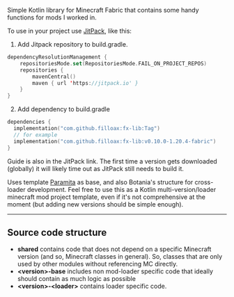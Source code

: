 Simple Kotlin library for Minecraft Fabric that contains some handy functions for mods I worked in.


To use in your project use [JitPack](https://jitpack.io/#filloax/fx-lib), like this:

1. Add Jitpack repository to build.gradle.

```kt
dependencyResolutionManagement {
    repositoriesMode.set(RepositoriesMode.FAIL_ON_PROJECT_REPOS)
    repositories {
        mavenCentral()
        maven { url 'https://jitpack.io' }
    }
}
```

2. Add dependency to build.gradle

```kt
dependencies {
  implementation("com.github.filloax:fx-lib:Tag")
  // for example
  implementation("com.github.filloax:fx-lib:v0.10.0-1.20.4-fabric")
}
```

Guide is also in the JitPack link. The first time a version gets downloaded (globally) it will likely time out as
JitPack still needs to build it.

Uses template [Paramita](https://github.com/3TUSK/Paramita) as base, and also Botania's structure for
cross-loader development. Feel free to use this as a Kotlin multi-version/loader minecraft mod project template, 
even if it's not comprehensive at the moment (but adding new versions should be simple enough).

---

## Source code structure

- **shared** contains code that does not depend on a specific Minecraft version (and so, Minecraft classes in general).
  So, classes that are only used by other modules without referencing MC directly.
- **\<version>-base** includes non mod-loader specific code that ideally should contain as much logic as possible
- **\<version>-\<loader>** contains loader specific code.